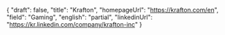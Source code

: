 {
    "draft": false,
    "title": "Krafton",
    "homepageUrl": "https://krafton.com/en",
    "field": "Gaming",
    "english": "partial",
    "linkedinUrl": "https://kr.linkedin.com/company/krafton-inc"
}